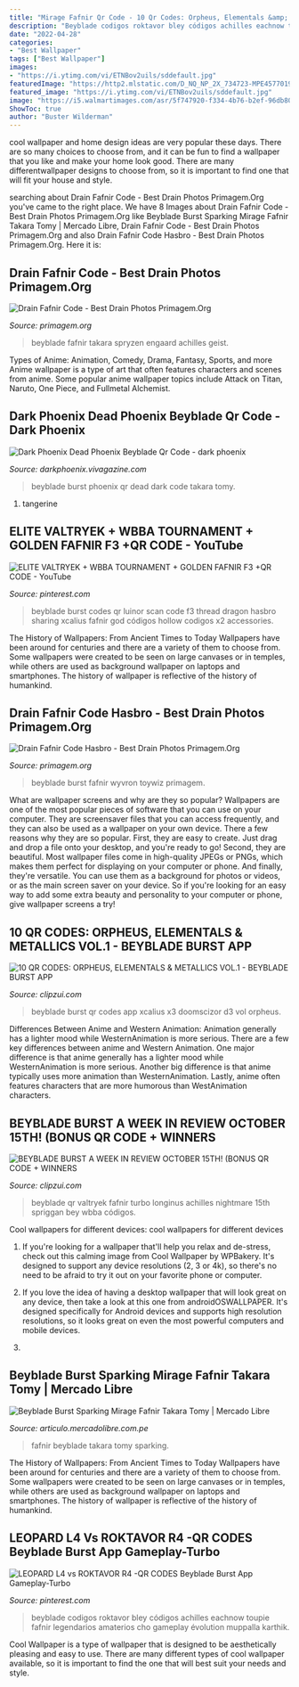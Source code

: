 ```yaml
---
title: "Mirage Fafnir Qr Code - 10 Qr Codes: Orpheus, Elementals &amp; Metallics Vol.1"
description: "Beyblade codigos roktavor bley códigos achilles eachnow toupie fafnir legendarios amaterios cho gameplay évolution muppalla karthik"
date: "2022-04-28"
categories:
- "Best Wallpaper"
tags: ["Best Wallpaper"]
images:
- "https://i.ytimg.com/vi/ETNBov2uils/sddefault.jpg"
featuredImage: "https://http2.mlstatic.com/D_NQ_NP_2X_734723-MPE45770194997_042021-F.jpg"
featured_image: "https://i.ytimg.com/vi/ETNBov2uils/sddefault.jpg"
image: "https://i5.walmartimages.com/asr/5f747920-f334-4b76-b2ef-96db80a2b485_1.90057bf481a16931a8224f2cde160717.jpeg"
ShowToc: true
author: "Buster Wilderman"
---
```



cool wallpaper and home design ideas are very popular these days. There are so many choices to choose from, and it can be fun to find a wallpaper that you like and make your home look good. There are many differentwallpaper designs to choose from, so it is important to find one that will fit your house and style.

	

		
searching about Drain Fafnir Code - Best Drain Photos Primagem.Org you've came to the right place. We have 8 Images about Drain Fafnir Code - Best Drain Photos Primagem.Org like Beyblade Burst Sparking Mirage Fafnir Takara Tomy | Mercado Libre, Drain Fafnir Code - Best Drain Photos Primagem.Org and also Drain Fafnir Code Hasbro - Best Drain Photos Primagem.Org. Here it is:
		
    
## Drain Fafnir Code - Best Drain Photos Primagem.Org

<img loading=lazy src="https://d.wattpad.com/story_parts/674883209/images/15c653a2f084fee528065137399.jpg" onerror="this.onerror=null;this.src='https://tse1.mm.bing.net/th?id=OIP.6DIm1i2vcuf0skPlFdzhNwHaJ4&amp;pid=15.1';" alt="Drain Fafnir Code - Best Drain Photos Primagem.Org">

_Source: primagem.org_

>beyblade fafnir takara spryzen engaard achilles geist. 

	

Types of Anime: Animation, Comedy, Drama, Fantasy, Sports, and more
Anime wallpaper is a type of art that often features characters and scenes from anime. Some popular anime wallpaper topics include Attack on Titan, Naruto, One Piece, and Fullmetal Alchemist.

    
## Dark Phoenix Dead Phoenix Beyblade Qr Code - Dark Phoenix

<img loading=lazy src="https://i.pinimg.com/736x/b5/a6/f6/b5a6f68bd2c29c8fd7d9d7d0061028f2.jpg" onerror="this.onerror=null;this.src='https://tse2.mm.bing.net/th?id=OIP.7FPLYscTERCn1Hvzh9VkrwHaKX&amp;pid=15.1';" alt="Dark Phoenix Dead Phoenix Beyblade Qr Code - dark phoenix">

_Source: darkphoenix.vivagazine.com_

>beyblade burst phoenix qr dead dark code takara tomy. 

	

1. tangerine 

    
## ELITE VALTRYEK + WBBA TOURNAMENT + GOLDEN FAFNIR F3 +QR CODE - YouTube

<img loading=lazy src="https://i.pinimg.com/236x/80/19/71/8019715bf1ca1e9063fb9bd665bca2e6.jpg" onerror="this.onerror=null;this.src='https://tse2.mm.bing.net/th?id=OIP.M2YtiZbZhXqCmxsIh_6HygAAAA&amp;pid=15.1';" alt="ELITE VALTRYEK + WBBA TOURNAMENT + GOLDEN FAFNIR F3 +QR CODE - YouTube">

_Source: pinterest.com_

>beyblade burst codes qr luinor scan code f3 thread dragon hasbro sharing xcalius fafnir god códigos hollow codigos x2 accessories. 

	

The History of Wallpapers: From Ancient Times to Today
Wallpapers have been around for centuries and there are a variety of them to choose from. Some wallpapers were created to be seen on large canvases or in temples, while others are used as background wallpaper on laptops and smartphones. The history of wallpaper is reflective of the history of humankind.

    
## Drain Fafnir Code Hasbro - Best Drain Photos Primagem.Org

<img loading=lazy src="https://i5.walmartimages.com/asr/5f747920-f334-4b76-b2ef-96db80a2b485_1.90057bf481a16931a8224f2cde160717.jpeg" onerror="this.onerror=null;this.src='https://tse1.mm.bing.net/th?id=OIP.ECPSoRrHrQaz7RzJlWXrDgHaGB&amp;pid=15.1';" alt="Drain Fafnir Code Hasbro - Best Drain Photos Primagem.Org">

_Source: primagem.org_

>beyblade burst fafnir wyvron toywiz primagem. 

	

What are wallpaper screens and why are they so popular?
Wallpapers are one of the most popular pieces of software that you can use on your computer. They are screensaver files that you can access frequently, and they can also be used as a wallpaper on your own device. There a few reasons why they are so popular. First, they are easy to create. Just drag and drop a file onto your desktop, and you're ready to go! Second, they are beautiful. Most wallpaper files come in high-quality JPEGs or PNGs, which makes them perfect for displaying on your computer or phone. And finally, they're versatile. You can use them as a background for photos or videos, or as the main screen saver on your device. So if you're looking for an easy way to add some extra beauty and personality to your computer or phone, give wallpaper screens a try!

    
## 10 QR CODES: ORPHEUS, ELEMENTALS &amp; METALLICS VOL.1 - BEYBLADE BURST APP

<img loading=lazy src="https://i.ytimg.com/vi/9ZI-ONeAznk/maxresdefault.jpg" onerror="this.onerror=null;this.src='https://tse1.mm.bing.net/th?id=OIP.x3iwjeE263El8xtioGVjHgHaEK&amp;pid=15.1';" alt="10 QR CODES: ORPHEUS, ELEMENTALS &amp; METALLICS VOL.1 - BEYBLADE BURST APP">

_Source: clipzui.com_

>beyblade burst qr codes app xcalius x3 doomscizor d3 vol orpheus. 

	

Differences Between Anime and Western Animation: Animation generally has a lighter mood while WesternAnimation is more serious.
There are a few key differences between anime and Western Animation. One major difference is that anime generally has a lighter mood while WesternAnimation is more serious. Another big difference is that anime typically uses more animation than WesternAnimation. Lastly, anime often features characters that are more humorous than WestAnimation characters.

    
## BEYBLADE BURST A WEEK IN REVIEW OCTOBER 15TH! (BONUS QR CODE + WINNERS

<img loading=lazy src="https://i.ytimg.com/vi/ETNBov2uils/sddefault.jpg" onerror="this.onerror=null;this.src='https://tse1.mm.bing.net/th?id=OIP.lYDmLznNqQ2PuvsEtKAY7wHaFj&amp;pid=15.1';" alt="BEYBLADE BURST A WEEK IN REVIEW OCTOBER 15TH! (BONUS QR CODE + WINNERS">

_Source: clipzui.com_

>beyblade qr valtryek fafnir turbo longinus achilles nightmare 15th spriggan bey wbba códigos. 

	

Cool wallpapers for different devices:
cool wallpapers for different devices 

1. If you're looking for a wallpaper that'll help you relax and de-stress, check out this calming image from Cool Wallpaper by WPBakery. It's designed to support any device resolutions (2, 3 or 4k), so there's no need to be afraid to try it out on your favorite phone or computer.

2. If you love the idea of having a desktop wallpaper that will look great on any device, then take a look at this one from androidOSWALLPAPER. It's designed specifically for Android devices and supports high resolution resolutions, so it looks great on even the most powerful computers and mobile devices.

3.

    
## Beyblade Burst Sparking Mirage Fafnir Takara Tomy | Mercado Libre

<img loading=lazy src="https://http2.mlstatic.com/D_NQ_NP_2X_734723-MPE45770194997_042021-F.jpg" onerror="this.onerror=null;this.src='https://tse1.mm.bing.net/th?id=OIP.IGyp-yWiAnq0OOJObgwuqwHaG6&amp;pid=15.1';" alt="Beyblade Burst Sparking Mirage Fafnir Takara Tomy | Mercado Libre">

_Source: articulo.mercadolibre.com.pe_

>fafnir beyblade takara tomy sparking. 

	

The History of Wallpapers: From Ancient Times to Today
Wallpapers have been around for centuries and there are a variety of them to choose from. Some wallpapers were created to be seen on large canvases or in temples, while others are used as background wallpaper on laptops and smartphones. The history of wallpaper is reflective of the history of humankind.

    
## LEOPARD L4 Vs ROKTAVOR R4 -QR CODES Beyblade Burst App Gameplay-Turbo

<img loading=lazy src="https://i.pinimg.com/736x/ac/e2/d4/ace2d4a1f203e4ce00b02019370dca09.jpg" onerror="this.onerror=null;this.src='https://tse1.mm.bing.net/th?id=OIP.QNeMw4oWeiw5v-eg4csMlgHaFj&amp;pid=15.1';" alt="LEOPARD L4 vs ROKTAVOR R4 -QR CODES Beyblade Burst App Gameplay-Turbo">

_Source: pinterest.com_

>beyblade codigos roktavor bley códigos achilles eachnow toupie fafnir legendarios amaterios cho gameplay évolution muppalla karthik. 

	

Cool Wallpaper is a type of wallpaper that is designed to be aesthetically pleasing and easy to use. There are many different types of cool wallpaper available, so it is important to find the one that will best suit your needs and style.

